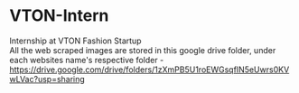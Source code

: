 # VTON-Intern
Internship at VTON Fashion Startup\
All the web scraped images are stored in this google drive folder, under each websites name's respective folder - 
https://drive.google.com/drive/folders/1zXmPB5U1roEWGsqfIN5eUwrs0KVwLVac?usp=sharing
